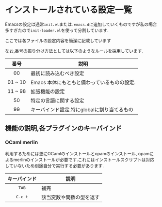 # インストールされている設定一覧
Emacsの設定は通常`init.el`または`.emacs.d`に追加していくものですが私の場合多すぎたので`init-loader.el`を使って分割しています.

ここでは各ファイルの設定内容を簡潔に記載しています


なお,番号の振り分け方法としては以下のようなルールを採用しています.

| 番号  | 説明 |
|:-----:|------|
| 00    | 最初に読み込むべき設定 |
| 01 ~ 10 | Emacs 本体にもともと備わっているものの設定.|
| 11 ~ 98 | 拡張機能の設定 |
| 50 | 特定の言語に関する設定 |
| 99 | キーバインド設定.特にglobalに割り当てるもの |

## 機能の説明,各プラグインのキーバインド

### OCaml merlin
利用するためには更にOCamlのインストールとopamのインストール, opamによるmerlinのインストールが必要です.これにはインストールスクリプトは対応していないため別途自分で実行する必要があります.

| キーバインド | 説明 |
|:------------:|------|
|<kbd>TAB</kbd>|補完|
|<kbd>C-c t</kbd>|該当変数や関数の型を返す|
